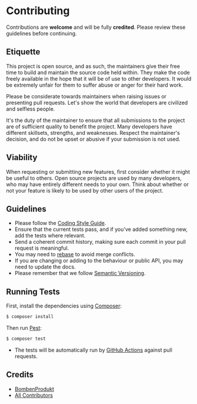 # Contributing

Contributions are **welcome** and will be fully **credited**. Please review
these guidelines before continuing.

## Etiquette

This project is open source, and as such, the maintainers give their free time
to build and maintain the source code held within. They make the code freely
available in the hope that it will be of use to other developers. It would be
extremely unfair for them to suffer abuse or anger for their hard work.

Please be considerate towards maintainers when raising issues or presenting pull
requests. Let's show the world that developers are civilized and selfless
people.

It's the duty of the maintainer to ensure that all submissions to the project
are of sufficient quality to benefit the project. Many developers have different
skillsets, strengths, and weaknesses. Respect the maintainer's decision, and do
not be upset or abusive if your submission is not used.

## Viability

When requesting or submitting new features, first consider whether it might be
useful to others. Open source projects are used by many developers, who may have
entirely different needs to your own. Think about whether or not your feature is
likely to be used by other users of the project.

## Guidelines

- Please follow the
  [Coding Style Guide](https://github.com/faustbrian/php-cs-fixer-config/blob/main/src/Presets/Standard.php).
- Ensure that the current tests pass, and if you've added something new, add the
  tests where relevant.
- Send a coherent commit history, making sure each commit in your pull request
  is meaningful.
- You may need to
  [rebase](https://git-scm.com/book/en/v2/Git-Branching-Rebasing) to avoid merge
  conflicts.
- If you are changing or adding to the behaviour or public API, you may need to
  update the docs.
- Please remember that we follow [Semantic Versioning](https://semver.org/).

## Running Tests

First, install the dependencies using [Composer](https://getcomposer.org/):

```bash
$ composer install
```

Then run [Pest](https://pestphp.com/):

```bash
$ composer test
```

- The tests will be automatically run by
  [GitHub Actions](https://github.com/features/actions) against pull requests.

## Credits

- [BombenProdukt](https://github.com/faustbrian)
- [All Contributors](../../../contributors)
